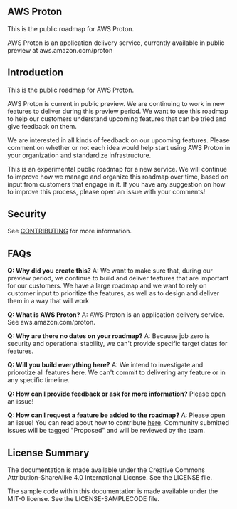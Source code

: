 ## AWS Proton

This is the public roadmap for AWS Proton.

AWS Proton is an application delivery service, currently available in public preview at aws.amazon.com/proton


## Introduction

This is the public roadmap for AWS Proton.

AWS Proton is current in public preview. We are continuing to work in new features to deliver during this preview period. We want to use this roadmap to help our customers understand upcoming features that can be tried and give feedback on them.

We are interested in all kinds of feedback on our upcoming features. Please comment on whether or not each idea would help start using AWS Proton in your organization and standardize infrastructure.

This is an experimental public roadmap for a new service. We will continue to improve how we manage and organize this roadmap over time, based on input from customers that engage in it. If you have any suggestion on how to improve this process, please open an issue with your comments!


## Security

See [CONTRIBUTING](CONTRIBUTING.md#security-issue-notifications) for more information.


## FAQs
**Q: Why did you create this?**
A: We want to make sure that, during our preview period, we continue to build and deliver features that are important for our customers. We have a large roadmap and we want to rely on customer input to prioritize the features, as well as to design and deliver them in a way that will work

**Q: What is AWS Proton?**
A: AWS Proton is an application delivery service. See aws.amazon.com/proton.

**Q: Why are there no dates on your roadmap?**
A: Because job zero is security and operational stability, we can't provide specific target dates for features.

**Q: Will you build everything here?**
A: We intend to investigate and priorotize all features here. We can't commit to delivering any feature or in any specific timeline.

**Q: How can I provide feedback or ask for more information?**
Please open an issue!

**Q: How can I request a feature be added to the roadmap?**
A: Please open an issue!  You can read about how to contribute [here](/CONTRIBUTING.md). Community submitted issues will be tagged "Proposed" and will be reviewed by the team.


## License Summary

The documentation is made available under the Creative Commons Attribution-ShareAlike 4.0 International License. See the LICENSE file.

The sample code within this documentation is made available under the MIT-0 license. See the LICENSE-SAMPLECODE file.
